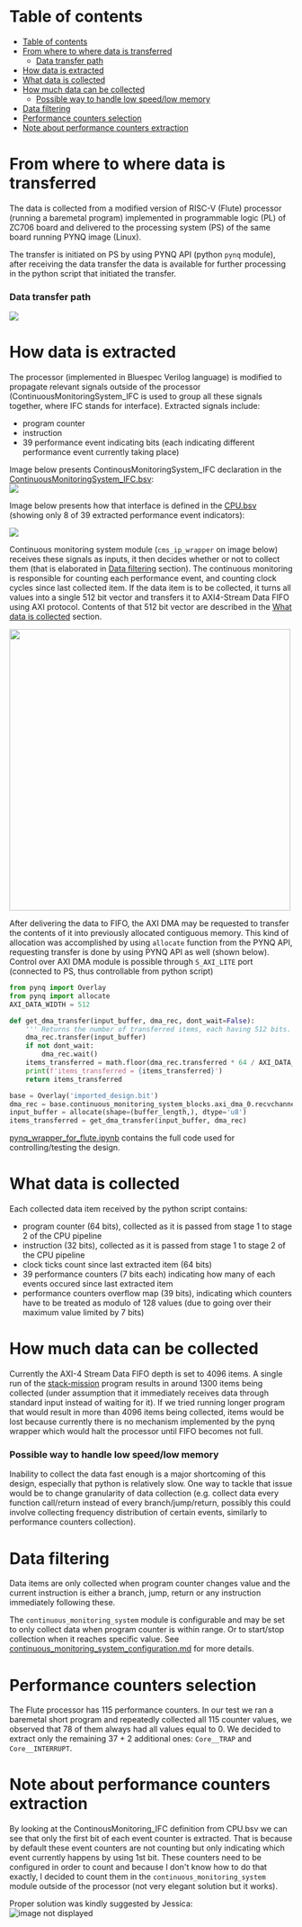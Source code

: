 # Table of contents
- [Table of contents](#table-of-contents)
- [From where to where data is transferred](#from-where-to-where-data-is-transferred)
    - [Data transfer path](#data-transfer-path)
- [How data is extracted](#how-data-is-extracted)
- [What data is collected](#what-data-is-collected)
- [How much data can be collected](#how-much-data-can-be-collected)
    - [Possible way to handle low speed/low memory](#possible-way-to-handle-low-speedlow-memory)
- [Data filtering](#data-filtering)
- [Performance counters selection](#performance-counters-selection)
- [Note about performance counters extraction](#note-about-performance-counters-extraction)


# From where to where data is transferred
The data is collected from a modified version of RISC-V (Flute) processor (running a baremetal program) implemented in programmable logic (PL) of ZC706 board and delivered to the processing system (PS) of the same board running PYNQ image (Linux). 

The transfer is initiated on PS by using PYNQ API (python `pynq` module), after receiving the data transfer the data is available for further processing in the python script that initiated the transfer.

### Data transfer path
<img src="../images/data_transfer_path.png" />


# How data is extracted 
The processor (implemented in Bluespec Verilog language) is modified to propagate relevant signals outside of the processor (ContinuousMonitoringSystem_IFC is used to group all these signals together, where IFC stands for interface). Extracted signals include: 
- program counter
- instruction
- 39 performance event indicating bits (each indicating different performance event currently taking place)

Image below presents ContinousMonitoringSystem_IFC declaration in the [ContinuousMonitoringSystem_IFC.bsv](https://github.com/michalmonday/Flute/blob/continuous_monitoring/src_Core/CPU/ContinuousMonitoring_IFC.bsv):  
<img src="../images/ContinuousMonitoringSystem_IFC_declaration.bsv.png" />

Image below presents how that interface is defined in the [CPU.bsv](https://github.com/michalmonday/Flute/blob/continuous_monitoring/src_Core/CPU/CPU.bsv) (showing only 8 of 39 extracted performance event indicators):  

<img src="../images/ContinuousMonitoringSystem_IFC_definition.bsv.png" />

Continuous monitoring system module (`cms_ip_wrapper` on image below) receives these signals as inputs, it then decides whether or not to collect them (that is elaborated in [Data filtering](#data-filtering) section). The continuous monitoring is responsible for counting each performance event, and counting clock cycles since last collected item. If the data item is to be collected, it turns all values into a single 512 bit vector and transfers it to AXI4-Stream Data FIFO using AXI protocol. Contents of that 512 bit vector are described in the [What data is collected](#what-data-is-collected) section.
<!-- <img src="../images/cms_ifc.png" width=300/> -->
<img src="../images/data_transfer_path_block_design.png" width=500/>

After delivering the data to FIFO, the AXI DMA may be requested to transfer the contents of it into previously allocated contiguous memory. This kind of allocation was accomplished by using `allocate` function from the PYNQ API, requesting transfer is done by using PYNQ API as well (shown below). Control over AXI DMA module is possible through `S_AXI_LITE` port (connected to PS, thus controllable from python script)

```python
from pynq import Overlay
from pynq import allocate
AXI_DATA_WIDTH = 512

def get_dma_transfer(input_buffer, dma_rec, dont_wait=False):
    ''' Returns the number of transferred items, each having 512 bits. '''
    dma_rec.transfer(input_buffer)
    if not dont_wait:
        dma_rec.wait() 
    items_transferred = math.floor(dma_rec.transferred * 64 / AXI_DATA_WIDTH / 8)
    print(f'items_transferred = {items_transferred}')
    return items_transferred

base = Overlay('imported_design.bit')
dma_rec = base.continuous_monitoring_system_blocks.axi_dma_0.recvchannel
input_buffer = allocate(shape=(buffer_length,), dtype='u8')
items_transferred = get_dma_transfer(input_buffer, dma_rec)
```

[pynq_wrapper_for_flute.ipynb](../jupyter_notebooks/pynq_wrapper_for_flute.ipynb) contains the full code used for controlling/testing the design.


# What data is collected
Each collected data item received by the python script contains:
* program counter (64 bits), collected as it is passed from stage 1 to stage 2 of the CPU pipeline
* instruction (32 bits), collected as it is passed from stage 1 to stage 2 of the CPU pipeline
* clock ticks count since last extracted item (64 bits)
* 39 performance counters (7 bits each) indicating how many of each events occured since last extracted item
* performance counters overflow map (39 bits), indicating which counters have to be treated as modulo of 128 values (due to going over their maximum value limited by 7 bits)

# How much data can be collected
Currently the AXI-4 Stream Data FIFO depth is set to 4096 items. A single run of the [stack-mission](https://github.com/michalmonday/riscv-baremetal-minimal-example-c/blob/flute_design/stack-mission.c) program results in around 1300 items being collected (under assumption that it immediately receives data through standard input instead of waiting for it). If we tried running longer program that would result in more than 4096 items being collected, items would be lost because currently there is no mechanism implemented by the pynq wrapper which would halt the processor until FIFO becomes not full. 

<!-- *stack-mission program is a slightly modified version of the [original stack-mission program from cheri-exercises](https://github.com/CTSRD-CHERI/cheri-exercises/blob/master/src/missions/uninitialized-stack-frame-control-flow/stack-mission.c) (modified to avoid using any libraries) -->

### Possible way to handle low speed/low memory
Inability to collect the data fast enough is a major shortcoming of this design, especially that python is relatively slow. One way to tackle that issue would be to change granularity of data collection (e.g. collect data every function call/return instead of every branch/jump/return, possibly this could involve collecting frequency distribution of certain events, similarly to performance counters collection). 

# Data filtering
Data items are only collected when program counter changes value and the current instruction is either a branch, jump, return or any instruction immediately following these.

The `continuous_monitoring_system` module is configurable and may be set to only collect data when program counter is within range. Or to start/stop collection when it reaches specific value. See [continuous_monitoring_system_configuration.md](./continuous_monitoring_system_configuration.md) for more details.

# Performance counters selection
The Flute processor has 115 performance counters. In our test we ran a baremetal short program and repeatedly collected all 115 counter values, we observed that 78 of them always had all values equal to 0. We decided to extract only the remaining 37 + 2 additional ones: `Core__TRAP` and `Core__INTERRUPT`.

# Note about performance counters extraction
By looking at the ContinousMonitoring_IFC definition from CPU.bsv we can see that only the first bit of each event counter is extracted. That is because by default these event counters are not counting but only indicating which event currently happens by using 1st bit. These counters need to be configured in order to count and because I don't know how to do that exactly, I decided to count them in the `continuous_monitoring_system` module outside of the processor (not very elegant solution but it works).  

Proper solution was kindly suggested by Jessica:  
![image not displayed](../images/perf_counters_proper_solution.png)

